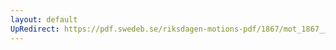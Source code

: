 ```yaml
---
layout: default
UpRedirect: https://pdf.swedeb.se/riksdagen-motions-pdf/1867/mot_1867__ak__00028.pdf
---
```

